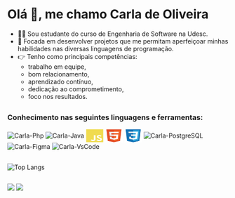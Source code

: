 <h1>Olá 👋,  me chamo Carla de Oliveira</h1>

- 👩‍💻 Sou estudante do curso de Engenharia de Software na Udesc.
- 🎯 Focada em desenvolver projetos que me permitam aperfeiçoar minhas habilidades nas diversas linguagens de programação.
- 👉 Tenho como principais competências:
  * trabalho em equipe,
  * bom relacionamento,
  * aprendizado contínuo,
  * dedicação ao comprometimento,
  * foco nos resultados.

 ##
  <div style="display: inline_block">
    <h3 align="left">Conhecimento nas seguintes linguagens e ferramentas:</h3>
        <img align="center" alt="Carla-Php" height="55" width="55" src="https://cdn.jsdelivr.net/gh/devicons/devicon/icons/php/php-original.svg">
        <img align="center" alt="Carla-Java" height="35" width="45" src="https://cdn.jsdelivr.net/gh/devicons/devicon/icons/java/java-original-wordmark.svg">
        <img align="center" alt="Carla-Js" height="30" width="40" src="https://raw.githubusercontent.com/devicons/devicon/master/icons/javascript/javascript-plain.svg">
        <img align="center" alt="Carla-HTML" height="30" width="40" src="https://raw.githubusercontent.com/devicons/devicon/master/icons/html5/html5-original.svg">
        <img align="center" alt="Carla-CSS" height="30" width="40" src="https://raw.githubusercontent.com/devicons/devicon/master/icons/css3/css3-original.svg">
        <img align="center" alt="Carla-PostgreSQL" height="30" width="40" src="https://cdn.jsdelivr.net/gh/devicons/devicon/icons/postgresql/postgresql-original.svg">
        <img align="center" alt="Carla-Figma" height="30" width="40" src="https://cdn.jsdelivr.net/gh/devicons/devicon/icons/figma/figma-original.svg">
        <img align="center" alt="Carla-VsCode" height="30" width="40" src="https://cdn.jsdelivr.net/gh/devicons/devicon/icons/vscode/vscode-original.svg">  
  </div>
  
  ##
   <div> 
     
   ![Top Langs](https://github-readme-stats.vercel.app/api/top-langs/?username=CarlaDeOliveira99&layout=compact&theme=tokyonight&bg_color=00000000&locale=pt-br)
  </div>

   ##
  <div> 
   <a  href = "mailto:carlaolive999@gmail.com" target="_blank"><img src="https://img.shields.io/badge/Gmail-D14836?style=for-the-badge&logo=gmail&logoColor=white" target="_blank"></a>
   <a href="https://www.linkedin.com/in/carla-oliveira-221705268/" target="_blank"><img src="https://img.shields.io/badge/-LinkedIn-%230077B5?style=for-the-badge&logo=linkedin&logoColor=white" target="_blank">      </a>  
  </div>


